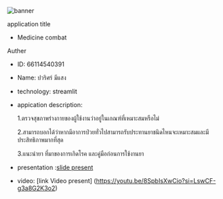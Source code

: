 ![banner](https://github.com/Foku0203/Foku0203.github.io/assets/159877789/78770e3c-01c1-4e42-9bc6-21e3655682bf)

application title
* Medicine combat
  

Auther
* ID: 66114540391
* Name: ปวริศร์ มีแสง


* technology: streamlit


* appication description:
  
  1.ตรวจสุขภาพร่างกายของผู้ใช้งานว่าอยู่ในเกณฑ์ที่เหมาะสมหรือไม่

  2.สามารถบอกได้ว่าหากมีอาการป่วยทั่วไปสามารถรับประทานยาชนิดไหนจะเหมาะสมและมีประสิทธิภาพมากที่สุด

  3.แนะนำยา ที่มาของการเกิดโรค และคู่มือก่อนการใช้งานยา


* presentation :[slide present](https://www.canva.com/design/DAF_hJxcYgg/7OP0dKAu-ysoPTtiCAVtkA/edit?utm_content=DAF_hJxcYgg&utm_campaign=designshare&utm_medium=link2&utm_source=sharebutton)


* video: [link Video present] (https://youtu.be/8SpbIsXwCio?si=LswCF-g3a8G2K3o2)

